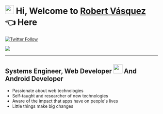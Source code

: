 # <img src="https://github.com/TheDudeThatCode/TheDudeThatCode/blob/master/Assets/Hi.gif" width="29px"> Hi, Welcome to [Robert Vásquez][website] :point_left: Here

<!--Redes Sociales e Imagen Principal-->

[![Twitter Follow](https://img.shields.io/twitter/follow/robertandres14?color=%231DA1F2&label=robert-ds&logo=twitter&style=for-the-badge)](https://twitter.com/robertandres14)

[<img align="center" src="https://s2.gifyu.com/images/programando.gif" />][website]

---

<!--Acerca de mi-->

## Systems Engineer, Web Developer <img src="https://github.com/TheDudeThatCode/TheDudeThatCode/blob/master/Assets/Earth.gif" width="30px" /> And Android Developer

- Passionate about web technologies
- Self-taught and researcher of new technologies
- Aware of the impact that apps have on people's lives
- Little things make big changes

<!--links-->

[website]: https://robert-ds.github.io
